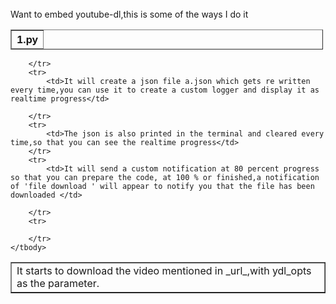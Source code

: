 <html>
<body>
<br> Want to embed youtube-dl,this is some of the ways I do it </br>

<table align="center" border="1" cellpadding="1" cellspacing="1" style="width:500px">
	<thead>
		<tr>
			<th scope="row">1.py</th>
		</tr>
	</thead>
	
</table>

<table align="center" border="1" ">
	<tbody>
		<tr>
			<td> It starts to download the video mentioned in _url_,with ydl_opts as the parameter.</td>
			
		</tr>
		<tr>
			<td>It will create a json file a.json which gets re written every time,you can use it to create a custom logger and display it as realtime progress</td>
			
		</tr>
		<tr>
			<td>The json is also printed in the terminal and cleared every time,so that you can see the realtime progress</td>
		</tr>
		<tr>
			<td>It will send a custom notification at 80 percent progress so that you can prepare the code, at 100 % or finished,a notification of 'file download ' will appear to notify you that the file has been downloaded </td>
			
		</tr>
		<tr>
		
		</tr>
	</tbody>
</table>

<p>&nbsp;</p>

<p>&nbsp;</p>





</body>
</html>
